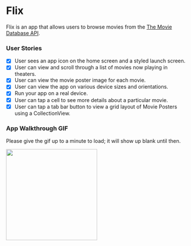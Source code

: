 # Flix

Flix is an app that allows users to browse movies from the [The Movie Database API](http://docs.themoviedb.apiary.io/#).

### User Stories

- [x] User sees an app icon on the home screen and a styled launch screen.
- [x] User can view and scroll through a list of movies now playing in theaters.
- [x] User can view the movie poster image for each movie.
- [x] User can view the app on various device sizes and orientations.
- [x] Run your app on a real device.
- [x] User can tap a cell to see more details about a particular movie.
- [x] User can tap a tab bar button to view a grid layout of Movie Posters using a CollectionView.

### App Walkthrough GIF
Please give the gif up to a minute to load; it will show up blank until then.

<img src="./demo2.gif" width=250><br>
